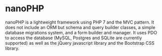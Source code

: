 # nanoPHP 
nanoPHP is a lightweight framework using PHP 7 and the MVC pattern.
It does not include an ORM but schema and query builder classes, a simple database migrations system, and a form builder and manager. It uses PDO to access the database (MySQL, Postgres and SQLite are currently supported) as well as the jQuery javascript library and the Bootstrap CSS library.  